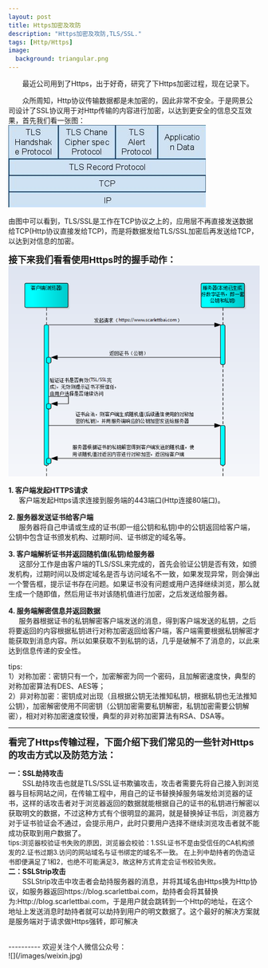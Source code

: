 ```yaml
---
layout: post
title: Https加密及攻防
description: "Https加密及攻防,TLS/SSL."
tags: [Http/Https]
image:
  background: triangular.png
---
```

&ensp;&ensp;&ensp;&ensp;最近公司用到了Https，出于好奇，研究了下Https加密过程，现在记录下。

&ensp;&ensp;&ensp;&ensp;众所周知，Http协议传输数据都是未加密的，因此非常不安全。于是网景公司设计了SSL协议用于对Http传输的内容进行加密，以达到更安全的信息交互效果，首先我们看一张图：<br/>
![](/postimages/SSL1458707768.png)

由图中可以看到，TLS/SSL是工作在TCP协议之上的，应用层不再直接发送数据给TCP(Http协议直接发给TCP)，而是将数据发给TLS/SSL加密后再发送给TCP，以达到对信息的加密。

<font size="4"><strong>接下来我们看看使用Https时的握手动作：</strong></font>
![](/postimages/https1458707806.png)

**1. 客户端发起HTTPS请求**<br/>
&ensp;&ensp;&ensp;客户端发起Https请求连接到服务端的443端口(Http连接80端口)。

**2. 服务器发送证书给客户端**<br/>
&ensp;&ensp;&ensp;服务器将自己申请或生成的证书(即一组公钥和私钥)中的公钥返回给客户端，公钥中包含证书颁发机构、过期时间、证书绑定的域名等。

**3. 客户端解析证书并返回随机值(私钥)给服务器**<br/>
&ensp;&ensp;&ensp;这部分工作是由客户端的TLS/SSL来完成的，首先会验证公钥是否有效，如颁发机构，过期时间以及绑定域名是否与访问域名不一致，如果发现异常，则会弹出一个警告框，提示证书存在问题。如果证书没有问题或用户选择继续浏览，那么就生成一个随即值，然后用证书对该随机值进行加密，之后发送给服务器。

**4. 服务端解密信息并返回数据**<br/>
&ensp;&ensp;&ensp;服务器根据证书的私钥解密客户端发送的消息，得到客户端发送的私钥，之后将要返回的内容根据私钥进行对称加密返回给客户端，客户端需要根据私钥解密才能获取到消息内容。所以如果获取不到私钥的话，几乎是破解不了消息的，以此来达到信息传递的安全性。
<br/>

tips:<br/>
1）对称加密：密钥只有一个，加密解密为同一个密码，且加解密速度快，典型的对称加密算法有DES、AES等；<br/>
2）非对称加密：密钥成对出现（且根据公钥无法推知私钥，根据私钥也无法推知公钥），加密解密使用不同密钥（公钥加密需要私钥解密，私钥加密需要公钥解密），相对对称加密速度较慢，典型的非对称加密算法有RSA、DSA等。


----------

<font size="4"><strong>看完了Https传输过程，下面介绍下我们常见的一些针对Https的攻击方式以及防范方法：</strong><br/></font>

**一：SSL劫持攻击**<br/>
&ensp;&ensp;&ensp;&ensp;SSL劫持攻击也就是TLS/SSL证书欺骗攻击，攻击者需要先将自己接入到浏览器与目标网站之间，在传输工程中，用自己的证书替换掉服务端发给浏览器的证书，这样的话攻击者对于浏览器返回的数据就能根据自己的证书的私钥进行解密以获取明文的数据，不过这种方式有个很明显的漏洞，就是替换掉证书后，浏览器方对于证书验证会不通过，会提示用户，此时只要用户选择不继续浏览攻击者就不能成功获取到用户数据了。<br/>
<font size="2">tips:浏览器校验证书失败的原因，浏览器会校验：1.SSL证书不是由受信任的CA机构颁发的2.证书过期3.访问的网站域名与证书绑定的域名不一致。 在上列中劫持者的伪造证书即便满足了1和2，也绝不可能满足3，故这种方式肯定会证书校验失败。</font><br/>
**二：SSLStrip攻击**<br/>
&ensp;&ensp;&ensp;&ensp;SSLStrip攻击中攻击者会劫持服务器的消息，并将其域名由Https换为Http协议，如服务器返回https://blog.scarlettbai.com，劫持者会将其替换为:Http://blog.scarlettbai.com，于是用户就会跳转到一个Http的地址，在这个地址上发送消息时劫持者就可以劫持到用户的明文数据了。这个最好的解决方案就是服务端对于请求做Https强转，即可解决

<br/>
----------
欢迎关注个人微信公众号：<br/>
![](/images/weixin.jpg)